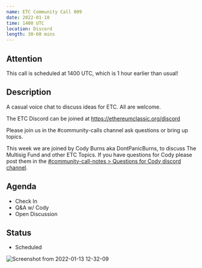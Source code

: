 ```yaml
---
name: ETC Community Call 009
date: 2022-01-18
time: 1400 UTC
location: Discord
length: 30-60 mins
---
```


## Attention

This call is scheduled at 1400 UTC, which is 1 hour earlier than usual!

## Description

A casual voice chat to discuss ideas for ETC. All are welcome.

The ETC Discord can be joined at https://ethereumclassic.org/discord

Please join us in the #community-calls channel ask questions or bring up topics.

This week we are joined by Cody Burns aka DontPanicBurns, to discuss The Multisig Fund and other ETC Topics. If you have questions for Cody please post them in the [#community-call-notes > Questions for Cody discord channel](https://discord.com/channels/223674353001168906/928815005263102044). 

## Agenda

- Check In
- Q&A w/ Cody
- Open Discussion

## Status

- Scheduled

![Screenshot from 2022-01-13 12-32-09](https://user-images.githubusercontent.com/82910708/149314060-0f79d263-8030-4be1-b344-1441212f8931.png)
